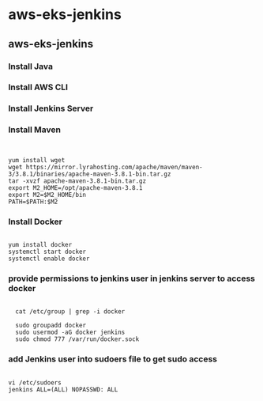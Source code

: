 # aws-eks-jenkins


## aws-eks-jenkins

### Install Java 

### Install AWS CLI 

### Install Jenkins Server

### Install Maven

```shell


yum install wget
wget https://mirror.lyrahosting.com/apache/maven/maven-3/3.8.1/binaries/apache-maven-3.8.1-bin.tar.gz
tar -xvzf apache-maven-3.8.1-bin.tar.gz
export M2_HOME=/opt/apache-maven-3.8.1
export M2=$M2_HOME/bin
PATH=$PATH:$M2

```

### Install Docker

```shell

yum install docker
systemctl start docker
systemctl enable docker

```

### provide permissions to jenkins user in jenkins server to access docker

```shell

  cat /etc/group | grep -i docker

  sudo groupadd docker
  sudo usermod -aG docker jenkins
  sudo chmod 777 /var/run/docker.sock

  ```

### add Jenkins user into sudoers file to get sudo access

```shell

vi /etc/sudoers
jenkins ALL=(ALL) NOPASSWD: ALL

```




